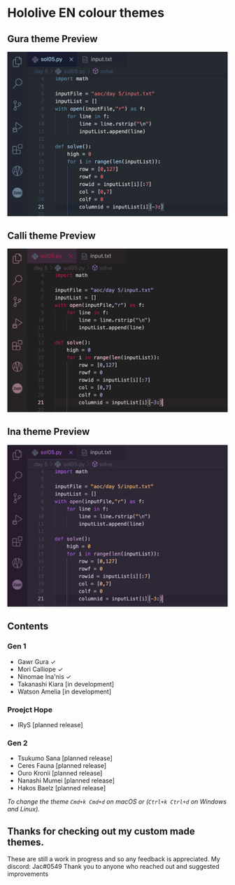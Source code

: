 # Hololive EN colour themes

## Gura theme Preview
![gura screenshot](https://raw.githubusercontent.com/JachymT/Hololive-EN-VSCode/main/images/gura-preview.png)

## Calli theme Preview
![calli screenshot](https://raw.githubusercontent.com/JachymT/Hololive-EN-VSCode/main/images/calli-preview.png)

## Ina theme Preview
![ina screenshot](https://raw.githubusercontent.com/JachymT/Hololive-EN-VSCode/main/images/ina-preview.png)

## Contents
### Gen 1
 * Gawr Gura ✓
 * Mori Calliope ✓
 * Ninomae Ina'nis ✓
 * Takanashi Kiara [in development]
 * Watson Amelia [in development]

### Proejct Hope
 * IRyS [planned release]

### Gen 2
 * Tsukumo Sana [planned release]
 * Ceres Fauna [planned release]
 * Ouro Kronii [planned release]
 * Nanashi Mumei [planned release]
 * Hakos Baelz [planned release]

*To change the theme `Cmd+k Cmd+d` on macOS or (`Ctrl+k Ctrl+d` on Windows and Linux).*

## Thanks for checking out my custom made themes. 
These are still a work in progress and so any feedback is appreciated. My discord: Jac#0549
Thank you to anyone who reached out and suggested improvements
